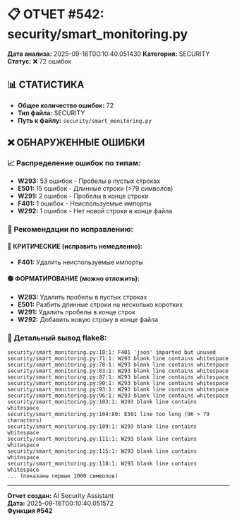 # 📋 ОТЧЕТ #542: security/smart_monitoring.py

**Дата анализа:** 2025-09-16T00:10:40.051430
**Категория:** SECURITY
**Статус:** ❌ 72 ошибок

## 📊 СТАТИСТИКА

- **Общее количество ошибок:** 72
- **Тип файла:** SECURITY
- **Путь к файлу:** `security/smart_monitoring.py`

## ❌ ОБНАРУЖЕННЫЕ ОШИБКИ

### 📈 Распределение ошибок по типам:

- **W293:** 53 ошибок - Пробелы в пустых строках
- **E501:** 15 ошибок - Длинные строки (>79 символов)
- **W291:** 2 ошибок - Пробелы в конце строки
- **F401:** 1 ошибок - Неиспользуемые импорты
- **W292:** 1 ошибок - Нет новой строки в конце файла

### 🎯 Рекомендации по исправлению:

#### 🔴 КРИТИЧЕСКИЕ (исправить немедленно):
- **F401:** Удалить неиспользуемые импорты

#### 🟢 ФОРМАТИРОВАНИЕ (можно отложить):
- **W293:** Удалить пробелы в пустых строках
- **E501:** Разбить длинные строки на несколько коротких
- **W291:** Удалить пробелы в конце строк
- **W292:** Добавить новую строку в конце файла

### 📝 Детальный вывод flake8:

```
security/smart_monitoring.py:18:1: F401 'json' imported but unused
security/smart_monitoring.py:71:1: W293 blank line contains whitespace
security/smart_monitoring.py:78:1: W293 blank line contains whitespace
security/smart_monitoring.py:83:1: W293 blank line contains whitespace
security/smart_monitoring.py:87:1: W293 blank line contains whitespace
security/smart_monitoring.py:90:1: W293 blank line contains whitespace
security/smart_monitoring.py:93:1: W293 blank line contains whitespace
security/smart_monitoring.py:96:1: W293 blank line contains whitespace
security/smart_monitoring.py:103:1: W293 blank line contains whitespace
security/smart_monitoring.py:104:80: E501 line too long (96 > 79 characters)
security/smart_monitoring.py:109:1: W293 blank line contains whitespace
security/smart_monitoring.py:111:1: W293 blank line contains whitespace
security/smart_monitoring.py:115:1: W293 blank line contains whitespace
security/smart_monitoring.py:118:1: W293 blank line contains whitespace
... (показаны первые 1000 символов)
```

---
**Отчет создан:** AI Security Assistant  
**Дата:** 2025-09-16T00:10:40.051572  
**Функция #542**
